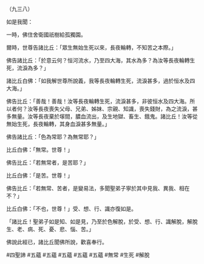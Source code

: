 （九三八）

如是我聞：

一時，佛住舍衛國祇樹給孤獨園。

爾時，世尊告諸比丘：「眾生無始生死以來，長夜輪轉，不知苦之本際。」

佛告諸比丘：「於意云何？恒河流水，乃至四大海，其水為多？為汝等長夜輪轉生死，流淚為多？」

諸比丘白佛：「如我解世尊所說義，我等長夜輪轉生死，流淚甚多，過於恒水及四大海。」

佛告比丘：「善哉！善哉！汝等長夜輪轉生死，流淚甚多，非彼恒水及四大海。所以者何？汝等長夜喪失父母、兄弟、姊妹、宗親、知識，喪失錢財，為之流淚，甚多無量。汝等長夜棄於塜間，膿血流出，及生地獄、畜生、餓鬼。諸比丘！汝等從無始生死，長夜輪轉，其身血淚甚多無量。」

佛告諸比丘：「色為常耶？為無常耶？」

比丘白佛：「無常。世尊！」

佛告比丘：「若無常者，是苦耶？」

比丘白佛：「是苦。世尊！」

佛告比丘：「若無常、苦者，是變易法，多聞聖弟子寧於其中見我、異我、相在不？」

比丘白佛：「不也，世尊！」受、想、行、識亦復如是。

「諸比丘！聖弟子如是知、如是見，乃至於色解脫，於受、想、行、識解脫，解脫生、老、病、死、憂、悲、惱、苦。」

佛說此經已，諸比丘聞佛所說，歡喜奉行。



#四聖諦
#五蘊
#五蘊
#五蘊
#五蘊
#五蘊
#無常
#生死
#解脫
